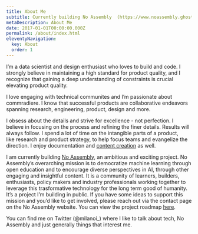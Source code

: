 ```yaml
---
title: About Me
subtitle: Currently building No Assembly  (https://www.noassembly.ghost.io)
metaDescription: About Me
date: 2017-01-01T00:00:00.000Z
permalink: /about/index.html
eleventyNavigation:
  key: About
  order: 1
---
```

I’m a data scientist and design enthusiast who loves to build and code. I strongly believe in maintaining a high standard for product quality, and I recognize that gaining a deep understanding of constraints is crucial elevating product quality. 

I love engaging with technical communites and I’m passionate about commradiere. I know that successful products are collaborative endeavors spanning research, engineering, product, design and more. 

I obsess about the details and strive for excellence - not perfection. I believe in focusing on the process and refining the finer details. Results will always follow. I spend a lot of time on the intangible parts of a product, like [](https://twitter.com/Stammy/status/1364261677898870785)research and product strategy, to help focus teams and evangelize the direction. I enjoy documentation and [content creation](https://noassembly.ghost.io/) as well.

I am currently building [No Assembly](https://noassembly.ghost.io/), an ambitious and exciting project. No Assembly’s overarching mission is to democratize machine learning through open education and to encourage diverse perspectives in AI, through other engaging and insightful content. It is a community of learners, builders, enthusiasts, policy makers and industry professionals working together to leverage this trasformative technology for the long term good of humanity. It’s a project I’m building in public. If you have some ideas to support this mission and you’d like to get involved, please reach out via the contact page on the No Assembly website. You can view the project roadmap [here](https://noassembly.ghost.io/about/). 

You can find me on Twitter (@milanoi_) where I like to talk about tech, No Assembly and just generally things that interest me.